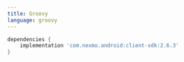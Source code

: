 ```yaml
---
title: Groovy
language: groovy
---
```


```groovy
dependencies {
    implementation 'com.nexmo.android:client-sdk:2.6.3'
}
```
